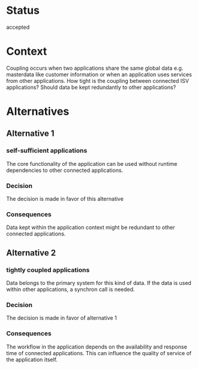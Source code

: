# Status
accepted
# Context
Coupling occurs when two applications share the same global data e.g. masterdata like customer information or when an application uses services from other applications.
How tight is the coupling between connected ISV applications? Should data be kept redundantly to other applications?

# Alternatives
## Alternative 1
### self-sufficient applications
The core functionality of the application can be used without runtime dependencies to other connected applications.
### Decision
The decision is made in favor of this alternative
### Consequences
Data kept within the application context might be redundant to other connected applications.

## Alternative 2
### tightly coupled applications
Data belongs to the primary system for this kind of data. If the data is used within other applications, a synchron call is needed.
### Decision
The decision is made in favor of alternative 1
### Consequences
The workflow in the application depends on the availability and response time of connected applications. This can influence the quality of service of the application itself.
